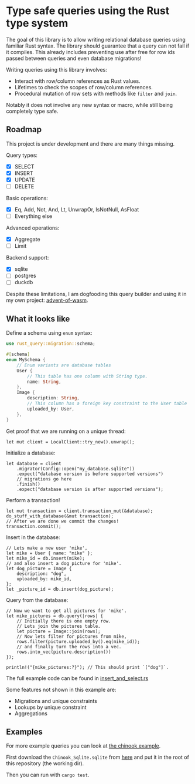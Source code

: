 # Type safe queries using the Rust type system
The goal of this library is to allow writing relational database queries using familiar Rust syntax.
The library should guarantee that a query can not fail if it compiles.
This already includes preventing use after free for row ids passed between queries and even database migrations!

Writing queries using this library involves:
- Interact with row/column references as Rust values.
- Lifetimes to check the scopes of row/column references.
- Procedural mutation of row sets with methods like `filter` and `join`.

Notably it does not involve any new syntax or macro, while still being completely type safe.

## Roadmap

This project is under development and there are many things missing.

Query types:
- [x] SELECT
- [x] INSERT
- [x] UPDATE
- [ ] DELETE

Basic operations:
- [x] Eq, Add, Not, And, Lt, UnwrapOr, IsNotNull, AsFloat
- [ ] Everything else

Advanced operations:
- [x] Aggregate
- [ ] Limit

Backend support:
- [x] sqlite
- [ ] postgres
- [ ] duckdb

Despite these limitations, I am dogfooding this query builder and using it in my own project: [advent-of-wasm](https://github.com/LHolten/advent-of-wasm).

## What it looks like

Define a schema using `enum` syntax:
```rust
use rust_query::migration::schema;

#[schema]
enum MySchema {
    // Enum variants are database tables
    User {
        // This table has one column with String type.
        name: String,
    },
    Image {
        description: String,
        // This column has a foreign key constraint to the User table
        uploaded_by: User,
    },
}
```
Get proof that we are running on a unique thread:
```rust,ignore
let mut client = LocalClient::try_new().unwrap();
```
Initialize a database:
```rust,ignore
let database = client
    .migrator(Config::open("my_database.sqlite"))
    .expect("database version is before supported versions")
    // migrations go here
    .finish()
    .expect("database version is after supported versions");
```
Perform a transaction!
```rust,ignore
let mut transaction = client.transaction_mut(&database);
do_stuff_with_database(&mut transaction);
// After we are done we commit the changes!
transaction.commit();
```
Insert in the database:
```rust,ignore
// Lets make a new user 'mike',
let mike = User { name: "mike" };
let mike_id = db.insert(mike);
// and also insert a dog picture for 'mike'.
let dog_picture = Image {
    description: "dog",
    uploaded_by: mike_id,
};
let _picture_id = db.insert(dog_picture);
```
Query from the database:
```rust,ignore
// Now we want to get all pictures for 'mike'.
let mike_pictures = db.query(|rows| {
    // Initially there is one empty row.
    // Lets join the pictures table.
    let picture = Image::join(rows);
    // Now lets filter for pictures from mike,
    rows.filter(picture.uploaded_by().eq(mike_id));
    // and finally turn the rows into a vec.
    rows.into_vec(picture.description())
});

println!("{mike_pictures:?}"); // This should print `["dog"]`.
```
The full example code can be found in [insert_and_select.rs](examples/insert_and_select.rs)

Some features not shown in this example are:
- Migrations and unique constraints
- Lookups by unique constraint
- Aggregations


## Examples
For more example queries you can look at [the chinook example](/tests/chinook.rs).

First download the `Chinook_Sqlite.sqlite` from [here](https://github.com/lerocha/chinook-database/releases) and put it in the root of this repository (the working dir).

Then you can run with `cargo test`.
